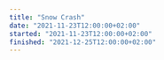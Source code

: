 ```yaml
---
title: "Snow Crash"
date: "2021-11-23T12:00:00+02:00"
started: "2021-11-23T12:00:00+02:00"
finished: "2021-12-25T12:00:00+02:00"
---
```

